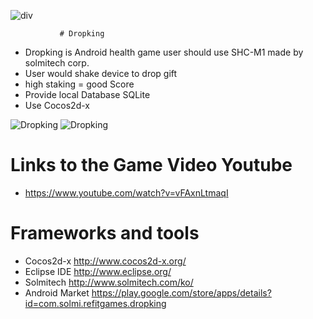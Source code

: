  ![div](http://cfile9.uf.tistory.com/image/234BCF4C567BF6C820C203)
 
               # Dropking
 
   * Dropking is Android health game user should use SHC-M1 made by solmitech corp.
   * User would shake device to drop gift
   * high staking = good Score
   * Provide local Database SQLite
   * Use Cocos2d-x
 
  ![Dropking](http://cfile22.uf.tistory.com/image/2117CA50567BF46F2F7081)
  ![Dropking](http://cfile26.uf.tistory.com/image/2216EE50567BF479316266)
 
 
  # Links to the Game Video Youtube
 
  * https://www.youtube.com/watch?v=vFAxnLtmaqI
 

  # Frameworks and tools
 
  * Cocos2d-x http://www.cocos2d-x.org/
  * Eclipse IDE http://www.eclipse.org/
  * Solmitech http://www.solmitech.com/ko/
  * Android Market https://play.google.com/store/apps/details?id=com.solmi.refitgames.dropking
